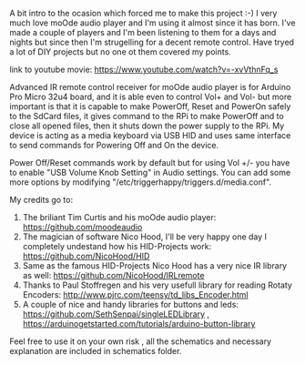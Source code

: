 
A bit intro to the ocasion which forced me to make this project :-) I very much love moOde audio player and I'm using it almost since it has born. I've made a couple of players and I'm been listening to them for a days and nights but since then I'm strugelling for a decent remote control. Have tryed a lot of DIY projects but no one ot them covered my points.

link to youtube movie: https://www.youtube.com/watch?v=-xvVthnFq_s

Advanced IR remote control receiver for moOde audio player is for Arduino Pro Micro 32u4 board, and it is able even to control Vol+ and Vol- but more important is that it is capable to make PowerOff, Reset and PowerOn safely to the SdCard files, it gives command to the RPi to make PowerOff and to close all opened files, then it shuts down the power supply to the RPi. My device is acting as a media keyboard via USB HID and uses same interface to send commands for Powering Off and On the device.

Power Off/Reset commands work by default but for using Vol +/- you have to enable "USB Volume Knob Setting" in Audio settings. You can add some more options by modifying "/etc/triggerhappy/triggers.d/media.conf". 

My credits go to:
1. The briliant Tim Curtis and his moOde audio player: https://github.com/moodeaudio
2. The magician of software Nico Hood, I'll be very happy one day I completely undestand how his HID-Projects work: https://github.com/NicoHood/HID
3. Same as the famous HID-Projects Nico Hood has a very nice IR library as well: https://github.com/NicoHood/IRLremote
4. Thanks to Paul Stoffregen and his very usefull library for reading Rotaty Encoders: http://www.pjrc.com/teensy/td_libs_Encoder.html  
5. A couple of nice and handy libraries for buttons and leds: https://github.com/SethSenpai/singleLEDLibrary , https://arduinogetstarted.com/tutorials/arduino-button-library

Feel free to use it on your own risk , all the schematics and necessary explanation are included in schematics folder.
